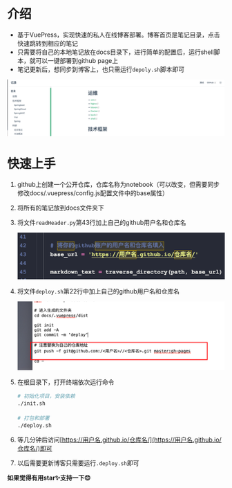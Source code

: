 # 介绍
- 基于VuePress，实现快速的私人在线博客部署。博客首页是笔记目录，点击快速跳转到相应的笔记
- 只需要将自己的本地笔记放在docs目录下，进行简单的配置后，运行shell脚本，就可以一键部署到github page上
- 笔记更新后，想同步到博客上，也只需运行`depoly.sh`脚本即可

![image-20230419223618373](img/image-20230419223618373.png)

# 快速上手

1. github上创建一个公开仓库，仓库名称为notebook（可以改变，但需要同步修改docs/.vuepress/config.js配置文件中的base属性）

2. 将所有的笔记放到docs文件夹下

3. 将文件`readHeader.py`第43行加上自己的github用户名和仓库名

   ![image-20230419223325757](img/image-20230419223325757.png)

4. 将文件`deploy.sh`第22行中加上自己的github用户名和仓库名

   ![image-20230419223415380](img/image-20230419223415380.png)

5. 在根目录下，打开终端依次运行命令

   ```bash
   # 初始化项目，安装依赖
   ./init.sh
   
   # 打包和部署 
   ./deploy.sh
   ```

6. 等几分钟后访问[https://用户名.github.io/仓库名/](https://用户名.github.io/仓库名/)即可

7. 以后需要更新博客只需要运行`.deploy.sh`即可



**如果觉得有用star✨支持一下😊**
